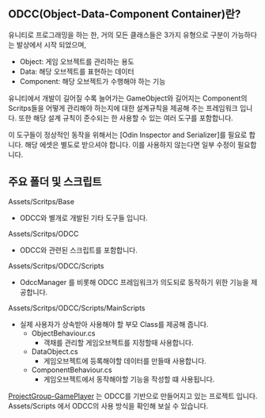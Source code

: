 ## ODCC(Object-Data-Component Container)란?

유니티로 프로그래밍을 하는 한, 거의 모든 클래스들은 3가지 유형으로 구분이 가능하다는 발상에서 시작 되었으며,
- Object: 게임 오브젝트를 관리하는 용도
- Data: 해당 오브젝트를 표현하는 데이터
- Component: 해당 오브젝트가 수행해야 하는 기능

유니티에서 개발이 길어질 수록 늘어가는 GameObject와 길어지는 Component의 Scritps들을 어떻게 관리해야 하는지에 대한 설계규칙을 제공해 주는 프레임워크 입니다.
또한 해당 설계 규칙이 준수되는 한 사용할 수 있는 여러 도구를 포함합니다.

이 도구들이 정상적인 동작을 위해서는 [Odin Inspector and Serializer]를 필요로 합니다. 해당 에셋은 별도로 받으셔야 합니다.
이를 사용하지 않는다면 일부 수정이 필요합니다.

## 주요 폴더 및 스크립트 

Assets/Scritps/Base
* ODCC와 별개로 개발된 기타 도구들 입니다.

Assets/Scritps/ODCC
* ODCC와 관련된 스크립트를 포함합니다.

Assets/Scritps/ODCC/Scripts
* OdccManager 를 비롯해 ODCC 프레임워크가 의도되로 동작하기 위한 기능을 제공합니다.

Assets/Scritps/ODCC/Scripts/MainScripts
* 실제 사용자가 상속받아 사용해야 할 부모 Class를 제공해 줍니다.
  * ObjectBehaviour.cs
    * 객채를 관리할 게임오브젝트를 지정할때 사용합니다.
  * DataObject.cs
    * 게임오브젝트에 등록해야할 데이터를 만들때 사용합니다.
  * ComponentBehaviour.cs
    * 게임오브젝트에서 동작해야할 기능을 작성할 떄 사용됩니다.


[ProjectGroup-GamePlayer](https://github.com/B0ttle-Cat/ProjectGroup-GamePlayer/tree/master) 는 ODCC를 기반으로 만들어지고 있는 프로젝트 입니다. 
Assets/Scripts 에서 ODCC의 사용 방식을 확인해 보실 수 있습니다.
